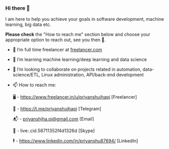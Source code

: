 ### Hi there 👋

I am here to help you achieve your goals in software development, machine learning, big data etc. 

**Please check** the "How to reach me" section below and choose your appropriate option to reach out, see you then 🍻.

- 🔭 I’m full time freelancer at [freelancer.com](https://www.freelancer.in/u/priyanshujhapj)
  
- 🌱 I’m learning machine learning/deep learning and data science
  
- 👯 I’m looking to collaborate on projects related in automation, data-science/ETL, Linux administration, API/back-end development
  
- 📫 How to reach me:

    🖥️ - https://www.freelancer.in/u/priyanshujhapj       [Freelancer]
  
    📱 - https://t.me/priyanshujhapj                      [Telegram]
  
    📬 - priyanshjha.pj@gmail.com                         [Email]
  
    👋 - live:.cid.58711352f4d1326d                       [Skype]
  
    🕴️ - https://www.linkedin.com/in/priyanshu87694/      [LinkedIn]
